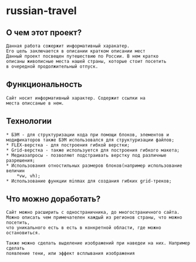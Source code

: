 # russian-travel

## О чем этот проект?
	Данная работа сожержит информативный харакатер.
	Его цель заключается в описании кратком описании мест
	Данный проект посвещен путешествию по России. В нем кратко 
	описаны живописные места нашей страны, которые стоит посетить
	в очередной продолжительный отпуск.
	
## Функциональность
	Сайт носит информативный характер. Содержит ссылки на 
	места описсаные в нем.

## Технологии
	* БЭМ - для структуризации кода при помощи блоков, элементов и модификаторов также БЭМ использовался для структуризации файлов; 
	* FLEX-верстка - для построения гибкой верстки;
	* Grid-верстка - также используется для построения гибкого макета;
	* Медиазапросы - позволяют подстраивать верстку под различные разрешения;
	* Использования отностильных размеров блоков(например использование величин
		*vw, vh);
	* Использование функции minmax для создания гибких grid-треков;

## Что можно доработать?
	Сайт можно расширить с одностраничника, до многостраничного сайта.
	Можно описать чем примечателен каждый из регионов страны, что можно посетить,
	что уникального есть в есть в конкретной области, где можно остановиться.
	
	Также можно сделать выделение изображений при наведеи на них. Например сделать
	появление тени, или эффект всплывания изображения
